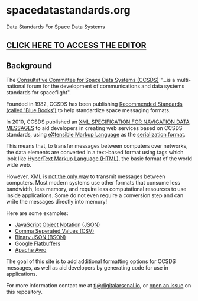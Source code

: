 # spacedatastandards.org

Data Standards For Space Data Systems

**[CLICK HERE TO ACCESS THE EDITOR](https://spacedatastandards.org)**
---

**Background**
---

The [Consultative Committee for Space Data Systems (CCSDS)](https://public.ccsds.org/default.aspx) "...is a multi-national forum for the development of communications and data systems standards for spaceflight".

Founded in 1982, CCSDS has been publishing [Recommended Standards (called 'Blue Books')](https://public.ccsds.org/Publications/BlueBooks.aspx) to help standardize space messaging formats.

In 2010, CCSDS published an [XML SPECIFICATION FOR NAVIGATION DATA MESSAGES](https://public.ccsds.org/Pubs/505x0b1.pdf) to aid developers in creating web services based on CCSDS standards, using [eXtensible Markup Language](https://en.wikipedia.org/wiki/XML) as the [serialization format](https://en.wikipedia.org/wiki/Serialization).  

This means that, to transfer messages between computers over networks, the data elements are converted in a text-based format using tags which look like [HyperText Markup Language (HTML)](https://developer.mozilla.org/en-US/docs/Web/HTML), the basic format of the world wide web.

However, XML is [not the only way](https://en.wikipedia.org/wiki/Comparison_of_data-serialization_formats) to transmit messages between computers. Most modern systems use other formats that consume less bandwidth, less memory, and require less computational resources to use inside applications. Some do not even require a conversion step and can write the messages directly into memory!

Here are some examples:

- [JavaScript Object Notation (JSON)](https://tools.ietf.org/html/rfc8259)
- [Comma Seperated Values (CSV)](https://tools.ietf.org/html/rfc4180)
- [Binary JSON (BSON)](http://bsonspec.org/spec.html)
- [Google Flatbuffers](https://google.github.io/flatbuffers/)
- [Apache Avro](https://avro.apache.org/docs/current/)

The goal of this site is to add additional formatting options for CCSDS messages, as well as aid developers by generating code for use in applications.

For more information contact me at <tj@digitalarsenal.io>, or [open an issue](https://github.com/DigitalArsenal/spacedatastandards.org/issues) on this repository.
